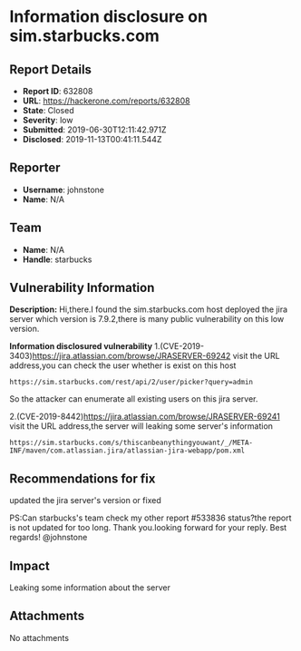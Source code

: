 # Information disclosure on sim.starbucks.com

## Report Details
- **Report ID**: 632808
- **URL**: https://hackerone.com/reports/632808
- **State**: Closed
- **Severity**: low
- **Submitted**: 2019-06-30T12:11:42.971Z
- **Disclosed**: 2019-11-13T00:41:11.544Z

## Reporter
- **Username**: johnstone
- **Name**: N/A

## Team
- **Name**: N/A
- **Handle**: starbucks

## Vulnerability Information
**Description:** 
       Hi,there.I found the sim.starbucks.com host deployed the jira server which version is 7.9.2,there is many public vulnerability on this low version.

**Information disclosured vulnerability** 
1.(CVE-2019-3403)https://jira.atlassian.com/browse/JRASERVER-69242
visit the URL address,you can check the user whether is exist on this host
```
https://sim.starbucks.com/rest/api/2/user/picker?query=admin
```
So the attacker can enumerate all existing users on this jira server.

2.(CVE-2019-8442)https://jira.atlassian.com/browse/JRASERVER-69241
visit the URL address,the server will leaking some server's information
```
https://sim.starbucks.com/s/thiscanbeanythingyouwant/_/META-INF/maven/com.atlassian.jira/atlassian-jira-webapp/pom.xml
```


## Recommendations for fix
updated the jira server's version or fixed

PS:Can starbucks's team check my other report #533836 status?the report is not updated for too long.
Thank you.looking forward for your reply.
Best regards!
@johnstone

## Impact

Leaking some information about the server

## Attachments
No attachments
